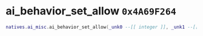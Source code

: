 # ai_behavior_set_allow `0x4A69F264`

```lua
natives.ai_misc.ai_behavior_set_allow(_unk0 --[[ integer ]], _unk1 --[[ integer ]], _unk2 --[[ integer ]])
```